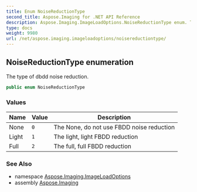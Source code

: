 ```yaml
---
title: Enum NoiseReductionType
second_title: Aspose.Imaging for .NET API Reference
description: Aspose.Imaging.ImageLoadOptions.NoiseReductionType enum. The type of dbdd noise reduction
type: docs
weight: 9980
url: /net/aspose.imaging.imageloadoptions/noisereductiontype/
---
```

## NoiseReductionType enumeration

The type of dbdd noise reduction.

```csharp
public enum NoiseReductionType
```

### Values

| Name | Value | Description |
| --- | --- | --- |
| None | `0` | The None, do not use FBDD noise reduction |
| Light | `1` | The light, light FBDD reduction |
| Full | `2` | The full, full FBDD reduction |

### See Also

* namespace [Aspose.Imaging.ImageLoadOptions](../../aspose.imaging.imageloadoptions/)
* assembly [Aspose.Imaging](../../)


